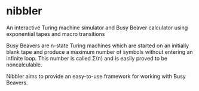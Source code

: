 # nibbler
An interactive Turing machine simulator and Busy Beaver calculator using exponential tapes and macro transitions

Busy Beavers are n-state Turing machines which are started on an initially blank tape and produce a maximum number of symbols without entering an infinite loop. This number is called Σ(n) and is easily proved to be noncalculable.

Nibbler aims to provide an easy-to-use framework for working with Busy Beavers.
